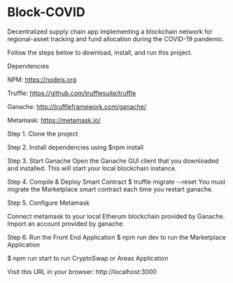 # Block-COVID
Decentralized supply chain app implementing a blockchain network for regional-asset tracking and fund allocation during the COVID-19 pandemic.

Follow the steps below to download, install, and run this project.

Dependencies

NPM: https://nodejs.org

Truffle: https://github.com/trufflesuite/truffle

Ganache: http://truffleframework.com/ganache/

Metamask: https://metamask.io/

Step 1. Clone the project


Step 2. Install dependencies using $npm install

Step 3. Start Ganache
Open the Ganache GUI client that you downloaded and installed. This will start your local blockchain instance.

Step 4. Compile & Deploy Smart Contract
$ truffle migrate --reset You must migrate the Marketplace smart contract each time you restart ganache.

Step 5. Configure Metamask

Connect metamask to your local Etherum blockchain provided by Ganache.
Import an account provided by ganache.

Step 6. Run the Front End Application
$ npm run dev to run the Marketplace Application

$ npm run start to run CryptoSwap or Areas Application

Visit this URL in your browser: http://localhost:3000
